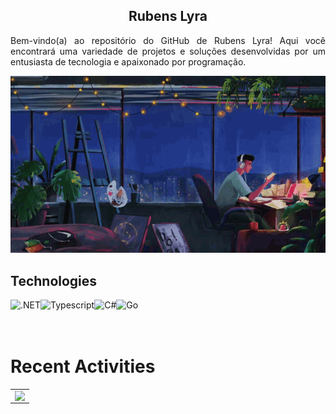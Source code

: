 <h2 align="center">Rubens Lyra</h2>

<p align="justify">Bem-vindo(a) ao repositório do GitHub de Rubens Lyra! Aqui você encontrará uma variedade de projetos e soluções desenvolvidas por um entusiasta de tecnologia e apaixonado por programação.</b> </p>

<div align="center">
  <img src="03.gif"/>
</div>

## Technologies
<img align="left" alt=".NET" height="32px" src="https://img.shields.io/badge/.NET-5C2D91?style=for-the-badge&logo=.net&logoColor=white"/>
<img align="left" alt="Typescript" height="32px" src="https://img.shields.io/badge/TypeScript-007ACC?style=for-the-badge&logo=typescript&logoColor=white"/>
<img align="left" alt="C#" height="32px" src="https://img.shields.io/badge/C%23-239120?style=for-the-badge&logo=c-sharp&logoColor=white">
<img align="left" alt="Go" height="32px" src="https://img.shields.io/badge/Go-00ADD8?style=for-the-badge&logo=go&logoColor=white">
<br/>
<br/>
<br/>

# Recent Activities
<center>
<table>
  <tr>
    <td><img width="100%" align="left" src="https://github-readme-stats.vercel.app/api/top-langs/?username=rubenslyra&langs_count=10&layout=compact&theme=shades-of-purple" /></td>    
  </tr>  
</table>
</center>
